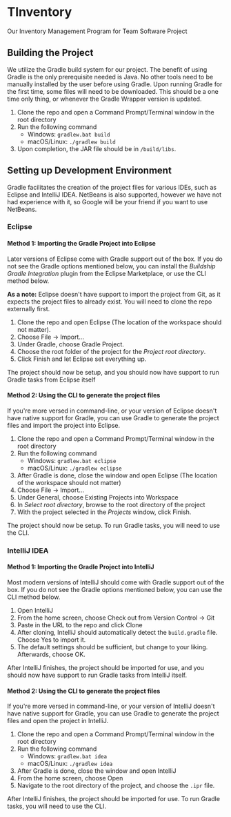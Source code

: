 # TInventory

Our Inventory Management Program for Team Software Project

## Building the Project
We utilize the Gradle build system for our project.
The benefit of using Gradle is the only prerequisite needed is Java. No other tools need to be manually installed by the user before using Gradle.
Upon running Gradle for the first time, some files will need to be downloaded. This should be a one time only thing, or whenever the Gradle Wrapper version is updated.

1. Clone the repo and open a Command Prompt/Terminal window in the root directory
2. Run the following command
    - Windows: `gradlew.bat build`
    - macOS/Linux: `./gradlew build`
3. Upon completion, the JAR file should be in `/build/libs`.

## Setting up Development Environment
Gradle facilitates the creation of the project files for various IDEs, such as Eclipse and IntelliJ IDEA.
NetBeans is also supported, however we have not had experience with it, so Google will be your friend if you want to use NetBeans.

### Eclipse
#### Method 1: Importing the Gradle Project into Eclipse
Later versions of Eclipse come with Gradle support out of the box. If you do not see the Gradle options mentioned below, you can install the *Buildship Gradle Integration* plugin from the Eclipse Marketplace, or use the CLI method below.

**As a note:** Eclipse doesn't have support to import the project from Git, as it expects the project files to already exist. You will need to clone the repo externally first.

1. Clone the repo and open Eclipse (The location of the workspace should not matter).
2. Choose File -> Import...
3. Under Gradle, choose Gradle Project.
4. Choose the root folder of the project for the *Project root directory*.
5. Click Finish and let Eclipse set everything up.

The project should now be setup, and you should now have support to run Gradle tasks from Eclipse itself

#### Method 2: Using the CLI to generate the project files
If you're more versed in command-line, or your version of Eclipse doesn't have native support for Gradle, you can use Gradle to generate the project files and import the project into Eclipse.

1. Clone the repo and open a Command Prompt/Terminal window in the root directory
2. Run the following command
    - Windows: `gradlew.bat eclipse`
    - macOS/Linux: `./gradlew eclipse`
3. After Gradle is done, close the window and open Eclipse (The location of the workspace should not matter)
4. Choose File -> Import...
5. Under General, choose Existing Projects into Workspace
6. In *Select root directory*, browse to the root directory of the project
7. With the project selected in the *Projects* window, click Finish.

The project should now be setup. To run Gradle tasks, you will need to use the CLI.

### IntelliJ IDEA
#### Method 1: Importing the Gradle Project into IntelliJ
Most modern versions of IntelliJ should come with Gradle support out of the box. If you do not see the Gradle options mentioned below, you can use the CLI method below.

1. Open IntelliJ
2. From the home screen, choose Check out from Version Control -> Git
3. Paste in the URL to the repo and click Clone
4. After cloning, IntelliJ should automatically detect the `build.gradle` file. Choose Yes to import it.
5. The default settings should be sufficient, but change to your liking. Afterwards, choose OK.

After IntelliJ finishes, the project should be imported for use, and you should now have support to run Gradle tasks from IntelliJ itself.

#### Method 2: Using the CLI to generate the project files
If you're more versed in command-line, or your version of IntelliJ doesn't have native support for Gradle, you can use Gradle to generate the project files and open the project in IntelliJ.

1. Clone the repo and open a Command Prompt/Terminal window in the root directory
2. Run the following command
    - Windows: `gradlew.bat idea`
    - macOS/Linux: `./gradlew idea`
3. After Gradle is done, close the window and open IntelliJ
4. From the home screen, choose Open
5. Navigate to the root directory of the project, and choose the `.ipr` file.

After IntelliJ finishes, the project should be imported for use. To run Gradle tasks, you will need to use the CLI.
